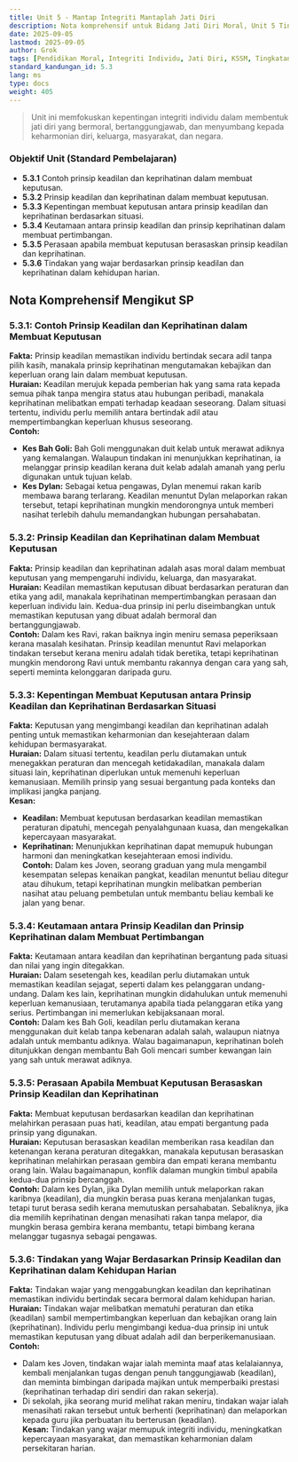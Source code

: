 ```yaml
---
title: Unit 5 - Mantap Integriti Mantaplah Jati Diri
description: Nota komprehensif untuk Bidang Jati Diri Moral, Unit 5 Tingkatan 4 mengikut silabus KSSM Pendidikan Moral, memfokuskan integriti individu.
date: 2025-09-05
lastmod: 2025-09-05
author: Grok
tags: [Pendidikan Moral, Integriti Individu, Jati Diri, KSSM, Tingkatan 4]
standard_kandungan_id: 5.3
lang: ms
type: docs
weight: 405
---
```


> Unit ini memfokuskan kepentingan integriti individu dalam membentuk jati diri yang bermoral, bertanggungjawab, dan menyumbang kepada keharmonian diri, keluarga, masyarakat, dan negara.

### Objektif Unit (Standard Pembelajaran)

- **5.3.1** Contoh prinsip keadilan dan keprihatinan dalam membuat keputusan.
- **5.3.2** Prinsip keadilan dan keprihatinan dalam membuat keputusan.
- **5.3.3** Kepentingan membuat keputusan antara prinsip keadilan dan keprihatinan berdasarkan situasi.
- **5.3.4** Keutamaan antara prinsip keadilan dan prinsip keprihatinan dalam membuat pertimbangan.
- **5.3.5** Perasaan apabila membuat keputusan berasaskan prinsip keadilan dan keprihatinan.
- **5.3.6** Tindakan yang wajar berdasarkan prinsip keadilan dan keprihatinan dalam kehidupan harian.

## Nota Komprehensif Mengikut SP

### 5.3.1: Contoh Prinsip Keadilan dan Keprihatinan dalam Membuat Keputusan

**Fakta:** Prinsip keadilan memastikan individu bertindak secara adil tanpa pilih kasih, manakala prinsip keprihatinan mengutamakan kebajikan dan keperluan orang lain dalam membuat keputusan.  
**Huraian:** Keadilan merujuk kepada pemberian hak yang sama rata kepada semua pihak tanpa mengira status atau hubungan peribadi, manakala keprihatinan melibatkan empati terhadap keadaan seseorang. Dalam situasi tertentu, individu perlu memilih antara bertindak adil atau mempertimbangkan keperluan khusus seseorang.  
**Contoh:**  
- **Kes Bah Goli:** Bah Goli menggunakan duit kelab untuk merawat adiknya yang kemalangan. Walaupun tindakan ini menunjukkan keprihatinan, ia melanggar prinsip keadilan kerana duit kelab adalah amanah yang perlu digunakan untuk tujuan kelab.  
- **Kes Dylan:** Sebagai ketua pengawas, Dylan menemui rakan karib membawa barang terlarang. Keadilan menuntut Dylan melaporkan rakan tersebut, tetapi keprihatinan mungkin mendorongnya untuk memberi nasihat terlebih dahulu memandangkan hubungan persahabatan.

### 5.3.2: Prinsip Keadilan dan Keprihatinan dalam Membuat Keputusan

**Fakta:** Prinsip keadilan dan keprihatinan adalah asas moral dalam membuat keputusan yang mempengaruhi individu, keluarga, dan masyarakat.  
**Huraian:** Keadilan memastikan keputusan dibuat berdasarkan peraturan dan etika yang adil, manakala keprihatinan mempertimbangkan perasaan dan keperluan individu lain. Kedua-dua prinsip ini perlu diseimbangkan untuk memastikan keputusan yang dibuat adalah bermoral dan bertanggungjawab.  
**Contoh:** Dalam kes Ravi, rakan baiknya ingin meniru semasa peperiksaan kerana masalah kesihatan. Prinsip keadilan menuntut Ravi melaporkan tindakan tersebut kerana meniru adalah tidak beretika, tetapi keprihatinan mungkin mendorong Ravi untuk membantu rakannya dengan cara yang sah, seperti meminta kelonggaran daripada guru.

### 5.3.3: Kepentingan Membuat Keputusan antara Prinsip Keadilan dan Keprihatinan Berdasarkan Situasi

**Fakta:** Keputusan yang mengimbangi keadilan dan keprihatinan adalah penting untuk memastikan keharmonian dan kesejahteraan dalam kehidupan bermasyarakat.  
**Huraian:** Dalam situasi tertentu, keadilan perlu diutamakan untuk menegakkan peraturan dan mencegah ketidakadilan, manakala dalam situasi lain, keprihatinan diperlukan untuk memenuhi keperluan kemanusiaan. Memilih prinsip yang sesuai bergantung pada konteks dan implikasi jangka panjang.  
**Kesan:**  
- **Keadilan:** Membuat keputusan berdasarkan keadilan memastikan peraturan dipatuhi, mencegah penyalahgunaan kuasa, dan mengekalkan kepercayaan masyarakat.  
- **Keprihatinan:** Menunjukkan keprihatinan dapat memupuk hubungan harmoni dan meningkatkan kesejahteraan emosi individu.  
**Contoh:** Dalam kes Joven, seorang graduan yang mula mengambil kesempatan selepas kenaikan pangkat, keadilan menuntut beliau ditegur atau dihukum, tetapi keprihatinan mungkin melibatkan pemberian nasihat atau peluang pembetulan untuk membantu beliau kembali ke jalan yang benar.

### 5.3.4: Keutamaan antara Prinsip Keadilan dan Prinsip Keprihatinan dalam Membuat Pertimbangan

**Fakta:** Keutamaan antara keadilan dan keprihatinan bergantung pada situasi dan nilai yang ingin ditegakkan.  
**Huraian:** Dalam sesetengah kes, keadilan perlu diutamakan untuk memastikan keadilan sejagat, seperti dalam kes pelanggaran undang-undang. Dalam kes lain, keprihatinan mungkin didahulukan untuk memenuhi keperluan kemanusiaan, terutamanya apabila tiada pelanggaran etika yang serius. Pertimbangan ini memerlukan kebijaksanaan moral.  
**Contoh:** Dalam kes Bah Goli, keadilan perlu diutamakan kerana menggunakan duit kelab tanpa kebenaran adalah salah, walaupun niatnya adalah untuk membantu adiknya. Walau bagaimanapun, keprihatinan boleh ditunjukkan dengan membantu Bah Goli mencari sumber kewangan lain yang sah untuk merawat adiknya.

### 5.3.5: Perasaan Apabila Membuat Keputusan Berasaskan Prinsip Keadilan dan Keprihatinan

**Fakta:** Membuat keputusan berdasarkan keadilan dan keprihatinan melahirkan perasaan puas hati, keadilan, atau empati bergantung pada prinsip yang digunakan.  
**Huraian:** Keputusan berasaskan keadilan memberikan rasa keadilan dan ketenangan kerana peraturan ditegakkan, manakala keputusan berasaskan keprihatinan melahirkan perasaan gembira dan empati kerana membantu orang lain. Walau bagaimanapun, konflik dalaman mungkin timbul apabila kedua-dua prinsip bercanggah.  
**Contoh:** Dalam kes Dylan, jika Dylan memilih untuk melaporkan rakan karibnya (keadilan), dia mungkin berasa puas kerana menjalankan tugas, tetapi turut berasa sedih kerana memutuskan persahabatan. Sebaliknya, jika dia memilih keprihatinan dengan menasihati rakan tanpa melapor, dia mungkin berasa gembira kerana membantu, tetapi bimbang kerana melanggar tugasnya sebagai pengawas.

### 5.3.6: Tindakan yang Wajar Berdasarkan Prinsip Keadilan dan Keprihatinan dalam Kehidupan Harian

**Fakta:** Tindakan wajar yang menggabungkan keadilan dan keprihatinan memastikan individu bertindak secara bermoral dalam kehidupan harian.  
**Huraian:** Tindakan wajar melibatkan mematuhi peraturan dan etika (keadilan) sambil mempertimbangkan keperluan dan kebajikan orang lain (keprihatinan). Individu perlu mengimbangi kedua-dua prinsip ini untuk memastikan keputusan yang dibuat adalah adil dan berperikemanusiaan.  
**Contoh:**  
- Dalam kes Joven, tindakan wajar ialah meminta maaf atas kelalaiannya, kembali menjalankan tugas dengan penuh tanggungjawab (keadilan), dan meminta bimbingan daripada majikan untuk memperbaiki prestasi (keprihatinan terhadap diri sendiri dan rakan sekerja).  
- Di sekolah, jika seorang murid melihat rakan meniru, tindakan wajar ialah menasihati rakan tersebut untuk berhenti (keprihatinan) dan melaporkan kepada guru jika perbuatan itu berterusan (keadilan).  
**Kesan:** Tindakan yang wajar memupuk integriti individu, meningkatkan kepercayaan masyarakat, dan memastikan keharmonian dalam persekitaran harian.